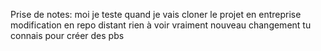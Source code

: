 Prise de notes: 
moi je teste quand je vais cloner le projet en entreprise
modification en repo distant
rien à voir vraiment
nouveau changement tu connais pour créer des pbs
